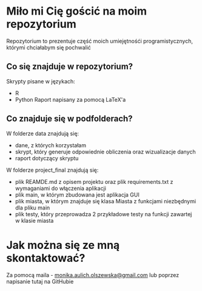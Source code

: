 # Miło mi Cię gościć na moim repozytorium

Repozytorium to prezentuje część moich umiejętnośći programistycznych, którymi chciałabym się pochwalić

## Co się znajduje w repozytorium?

Skrypty pisane w językach:
* R
* Python
Raport napisany za pomocą LaTeX'a

## Co znajduje się w podfolderach? 

W folderze data znajdują się:
* dane, z których korzystałam
* skrypt, który generuje odpowiednie obliczenia oraz wizualizacje danych
* raport dotyczący skryptu

W folderze project_final znajdują się:
* plik REAMDE.md z opisem projektu oraz plik requirements.txt z wymaganiami do włączenia aplikacji
* plik main, w którym zbudowana jest aplikacja GUI
* plik miasta, w którym znajduje się klasa Miasta z funkcjami niezbędnymi dla pliku main
* plik testy, który przeprowadza 2 przykładowe testy na funkcji zawartej w klasie miasta

# Jak można się ze mną skontaktować?

Za pomocą maila - monika.aulich.olszewska@gmail.com lub poprzez napisanie tutaj na GitHubie
